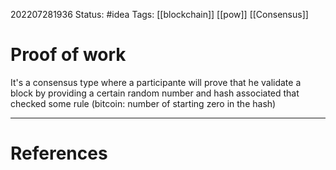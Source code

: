 202207281936
Status: #idea
Tags: [[blockchain]] [[pow]] [[Consensus]]

# Proof of work
It's a consensus type where a participante will prove that he validate a block by providing a certain random number and hash associated that checked some rule (bitcoin: number of starting zero in the hash)


---
# References
